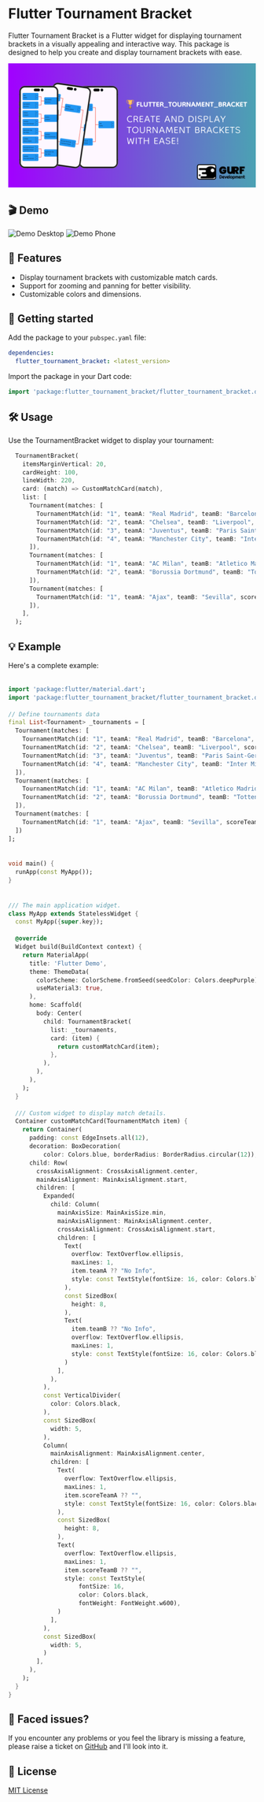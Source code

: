 # Flutter Tournament Bracket

Flutter Tournament Bracket is a Flutter widget for displaying tournament brackets in a visually appealing and
interactive way. This package is designed to help you create and display tournament brackets with ease.

![Cover](https://github.com/Farid023/flutter_tournament_bracket/blob/main/assets/cover.png?raw=true)


## 🎬 Demo
![Demo Desktop](https://github.com/Farid023/flutter_tournament_bracket/blob/main/assets/demo_desktop.gif?raw=true)
![Demo Phone](https://github.com/Farid023/flutter_tournament_bracket/blob/main/assets/demo_phone.gif?raw=true)


## 🌟 Features

- Display tournament brackets with customizable match cards.
- Support for zooming and panning for better visibility.
- Customizable colors and dimensions.

## 🚀 Getting started

Add the package to your `pubspec.yaml` file:

```yaml
dependencies:
  flutter_tournament_bracket: <latest_version>
```

Import the package in your Dart code:

```dart
import 'package:flutter_tournament_bracket/flutter_tournament_bracket.dart';
```

## 🛠️ Usage

Use the TournamentBracket widget to display your tournament:

```dart
  TournamentBracket(
    itemsMarginVertical: 20,
    cardHeight: 100,
    lineWidth: 220,
    card: (match) => CustomMatchCard(match),
    list: [
      Tournament(matches: [
        TournamentMatch(id: "1", teamA: "Real Madrid", teamB: "Barcelona", scoreTeamA: "3", scoreTeamB: "1"),
        TournamentMatch(id: "2", teamA: "Chelsea", teamB: "Liverpool", scoreTeamA: "0", scoreTeamB: "1"),
        TournamentMatch(id: "3", teamA: "Juventus", teamB: "Paris Saint-Germain", scoreTeamA: "0", scoreTeamB: "2"),
        TournamentMatch(id: "4", teamA: "Manchester City", teamB: "Inter Milan", scoreTeamA: "4", scoreTeamB: "2"),
      ]),
      Tournament(matches: [
        TournamentMatch(id: "1", teamA: "AC Milan", teamB: "Atletico Madrid", scoreTeamA: "4", scoreTeamB: "0"),
        TournamentMatch(id: "2", teamA: "Borussia Dortmund", teamB: "Tottenham Hotspur", scoreTeamA: "2", scoreTeamB: "1"),
      ]),
      Tournament(matches: [
        TournamentMatch(id: "1", teamA: "Ajax", teamB: "Sevilla", scoreTeamA: "4", scoreTeamB: "3"),
      ]),
    ],
  );

```

## 💡 Example

Here's a complete example:

```dart

import 'package:flutter/material.dart';
import 'package:flutter_tournament_bracket/flutter_tournament_bracket.dart';

// Define tournaments data
final List<Tournament> _tournaments = [
  Tournament(matches: [
    TournamentMatch(id: "1", teamA: "Real Madrid", teamB: "Barcelona", scoreTeamA: "3", scoreTeamB: "1"),
    TournamentMatch(id: "2", teamA: "Chelsea", teamB: "Liverpool", scoreTeamA: "0", scoreTeamB: "1"),
    TournamentMatch(id: "3", teamA: "Juventus", teamB: "Paris Saint-Germain", scoreTeamA: "0", scoreTeamB: "2"),
    TournamentMatch(id: "4", teamA: "Manchester City", teamB: "Inter Milan", scoreTeamA: "4", scoreTeamB: "2"),
  ]),
  Tournament(matches: [
    TournamentMatch(id: "1", teamA: "AC Milan", teamB: "Atletico Madrid", scoreTeamA: "4", scoreTeamB: "0"),
    TournamentMatch(id: "2", teamA: "Borussia Dortmund", teamB: "Tottenham Hotspur", scoreTeamA: "2", scoreTeamB: "1"),
  ]),
  Tournament(matches: [
    TournamentMatch(id: "1", teamA: "Ajax", teamB: "Sevilla", scoreTeamA: "4", scoreTeamB: "3"),
  ])
];


void main() {
  runApp(const MyApp());
}


/// The main application widget.
class MyApp extends StatelessWidget {
  const MyApp({super.key});

  @override
  Widget build(BuildContext context) {
    return MaterialApp(
      title: 'Flutter Demo',
      theme: ThemeData(
        colorScheme: ColorScheme.fromSeed(seedColor: Colors.deepPurple),
        useMaterial3: true,
      ),
      home: Scaffold(
        body: Center(
          child: TournamentBracket(
            list: _tournaments,
            card: (item) {
              return customMatchCard(item);
            },
          ),
        ),
      ),
    );
  }

  /// Custom widget to display match details.
  Container customMatchCard(TournamentMatch item) {
    return Container(
      padding: const EdgeInsets.all(12),
      decoration: BoxDecoration(
          color: Colors.blue, borderRadius: BorderRadius.circular(12)),
      child: Row(
        crossAxisAlignment: CrossAxisAlignment.center,
        mainAxisAlignment: MainAxisAlignment.start,
        children: [
          Expanded(
            child: Column(
              mainAxisSize: MainAxisSize.min,
              mainAxisAlignment: MainAxisAlignment.center,
              crossAxisAlignment: CrossAxisAlignment.start,
              children: [
                Text(
                  overflow: TextOverflow.ellipsis,
                  maxLines: 1,
                  item.teamA ?? "No Info",
                  style: const TextStyle(fontSize: 16, color: Colors.black),
                ),
                const SizedBox(
                  height: 8,
                ),
                Text(
                  item.teamB ?? "No Info",
                  overflow: TextOverflow.ellipsis,
                  maxLines: 1,
                  style: const TextStyle(fontSize: 16, color: Colors.black),
                )
              ],
            ),
          ),
          const VerticalDivider(
            color: Colors.black,
          ),
          const SizedBox(
            width: 5,
          ),
          Column(
            mainAxisAlignment: MainAxisAlignment.center,
            children: [
              Text(
                overflow: TextOverflow.ellipsis,
                maxLines: 1,
                item.scoreTeamA ?? "",
                style: const TextStyle(fontSize: 16, color: Colors.black),
              ),
              const SizedBox(
                height: 8,
              ),
              Text(
                overflow: TextOverflow.ellipsis,
                maxLines: 1,
                item.scoreTeamB ?? "",
                style: const TextStyle(
                    fontSize: 16,
                    color: Colors.black,
                    fontWeight: FontWeight.w600),
              )
            ],
          ),
          const SizedBox(
            width: 5,
          )
        ],
      ),
    );
  }
}

```

## 🐞 Faced issues?

If you encounter any problems or you feel the library is missing a feature, please raise a ticket on <a href=https://github.com/Farid023/flutter_tournament_bracket/issues>GitHub</a> and I'll look into it.

## 📃 License

<a href="https://github.com/Farid023/flutter_tournament_bracket/blob/main/LICENSE">MIT License</a>
